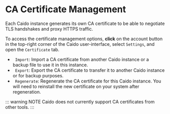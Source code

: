 # CA Certificate Management

Each Caido instance generates its own CA certificate to be able to negotiate TLS handshakes and proxy HTTPS traffic.

To access the certificate management options, **click** on the account button <code><Icon icon="fas fa-user" /></code> in the top-right corner of the Caido user-interface, select `Settings`, and open the `Certificate` tab.

- <code><Icon icon="fas fa-file-import" /> Import</code>: Import a CA certificate from another Caido instance or a backup file to use it in this instance.
- <code><Icon icon="fas fa-file-download" /> Export</code>: Export the CA certificate to transfer it to another Caido instance or for backup purposes.
- <code><Icon icon="fas fa-arrows-rotate" /> Regenerate</code>: Regenerate the CA certificate for this Caido instance. You will need to reinstall the new certificate on your system after regeneration.

::: warning NOTE
Caido does not currently support CA certificates from other tools.
:::
